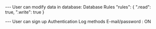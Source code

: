 --- User can modify data in database: 
    Database
        Rules
            "rules": {
            ".read": true,
            ".write": true
            }

--- User can sign up
    Authentication
        Log methods
            E-mail/password : ON